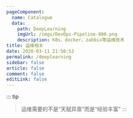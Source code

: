 ```yaml
---
pageComponent: 
  name: Catalogue
  data: 
    path: DeepLearning
    imgUrl: /imgs/DevOps-Pipeline-800.png
    description: K8s、docker、zabbix等运维技术
title: 运维相关
date: 2020-03-11 21:50:53
permalink: /deeplearning
sidebar: false
article: false
comment: false
editLink: false
---
```


::: tip
> 运维需要的不是“天赋异禀”而是“经验丰富”
:::